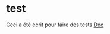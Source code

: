 # test

Ceci a été écrit pour faire des tests                                                          <a class="Link__primary css-truncate css-truncate-target" style="min-width: 100%" aria-label="Run 2 of CI. Update READE.MD" href="/moelauverjat/test/actions/runs/2461274941">Doc</a>
